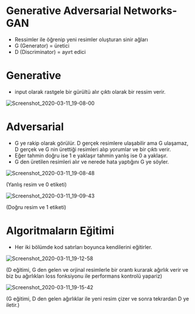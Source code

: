 # Generative Adversarial Networks-GAN 

* Ressimler ile öğrenip yeni resimler oluşturan sinir ağları
* G (Generator) = üretici
* D (Discriminator) = ayırt edici

# Generative

* input olarak rastgele bir gürültü alır çıktı olarak bir ressim verir.

![Screenshot_2020-03-11_19-08-00](https://user-images.githubusercontent.com/54184905/76454566-f35f6f80-63e5-11ea-9108-605b8028a0c3.png)

# Adversarial

* G ye rakip olarak görülür. D gerçek resimlere ulaşabilir ama G ulaşamaz, D gerçek ve G nin ürettiği resimleri alıp yorumlar ve bir çıktı verir.
* Eğer tahmin doğru ise 1 e yaklaşır tahmin yanlış ise 0 a yaklaşır.
* G den üretilen resimleri alır ve nerede hata yaptığını G ye söyler.

![Screenshot_2020-03-11_19-08-48](https://user-images.githubusercontent.com/54184905/76455095-7ed90080-63e6-11ea-9161-ed586310a162.png)

(Yanlış resim ve 0 etiketi)

![Screenshot_2020-03-11_19-09-43](https://user-images.githubusercontent.com/54184905/76455103-80a2c400-63e6-11ea-8731-387f9e0e8caf.png)

(Doğru resim ve 1 etiketi)

# Algoritmaların Eğitimi

* Her iki bölümde kod satırları boyunca kendilerini eğitirler.

![Screenshot_2020-03-11_19-12-58](https://user-images.githubusercontent.com/54184905/76455716-03c41a00-63e7-11ea-9c22-6c0e9f7e0f8a.png)

(D eğitimi, G den gelen ve orjinal resimlerle bir orantı kurarak ağırlık verir ve biz bu ağırlıkları loss fonksiyonu ile performans kontrolü yapariz)

![Screenshot_2020-03-11_19-15-42](https://user-images.githubusercontent.com/54184905/76455724-058ddd80-63e7-11ea-87f1-281aac7b11e7.png)

(G eğitimi, D den gelen ağırlıklar ile yeni resim çizer ve sonra tekrardan D ye iletir.)
